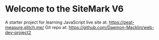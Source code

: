 Welcome to the SiteMark V6
==============================

A starter project for learning JavaScript
live site at: https://peat-measure.glitch.me/
Git repo at: https://github.com/Daemon-Macklin/web-dev-project2
